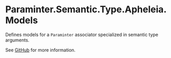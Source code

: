# Paraminter.Semantic.Type.Apheleia.Models

Defines models for a `Paraminter` associator specialized in semantic type arguments.

See [GitHub](https://github.com/Paraminter/Paraminter.Semantic.Type.Apheleia) for more information.